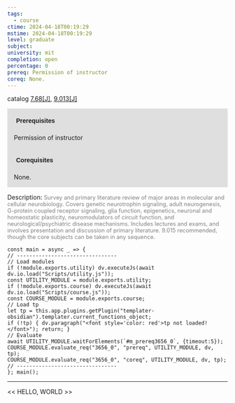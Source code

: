 ```yaml
---
tags:
  - course
ctime: 2024-04-18T00:19:29
mstime: 2024-04-18T00:19:29
level: graduate
subject: 
university: mit
completion: open
percentage: 0
prereq: Permission of instructor
coreq: None.
---
```


catalog [7.68[J]](http://student.mit.edu/catalog/m7a.html#7.68), [9.013[J]](http://student.mit.edu/catalog/m9a.html#9.013)

<span style="display: block; padding: 15px; background-color: rgb(100, 100, 100, 0.2);"><font id="m_prereq3656_0" style="display: block; font-family: Arial, sans-serif; font-weight: bold; padding: 5px">Prerequisites</font><br><span id="prereq3656_0">Permission of instructor</span></span>
<span style="display: block; padding: 15px; background-color: rgb(100, 100, 100, 0.2);"><font id="m_coreq3656_0" style="display: block; font-family: Arial, sans-serif; font-weight: bold; padding: 5px">Corequisites</font><br><span id="coreq3656_0">None.</span></span>

<font style="">Description:</font>
<font style="color: grey; font-size: 0.8rem;">Survey and primary literature review of major areas in molecular and cellular neurobiology. Covers genetic neurotrophin signaling, adult neurogenesis, G-protein coupled receptor signaling, glia function, epigenetics, neuronal and homeostatic plasticity, neuromodulators of circuit function, and neurological/psychiatric disease mechanisms. Includes lectures and exams, and involves presentation and discussion of primary literature. 9.015 recommended, though the core subjects can be taken in any sequence.</font>

```dataviewjs
const main = async _ => {
// --------------------------------
// Load modules
if (!module.exports.utility) dv.executeJs(await dv.io.load("Scripts/utility.js"));
const UTILITY_MODULE = module.exports.utility;
if (!module.exports.course) dv.executeJs(await dv.io.load("Scripts/course.js"));
const COURSE_MODULE = module.exports.course;
// Load tp
let tp = this.app.plugins.getPlugin("templater-obsidian").templater.current_functions_object;
if (!tp) { dv.paragraph("<font style='color: red'>tp not loaded!</font>"); return; }
// Evaluate
await UTILITY_MODULE.waitForElements(`#m_prereq3656_0`, {timeout:5});
COURSE_MODULE.evaluate_req("3656_0", "prereq", UTILITY_MODULE, dv, tp);
COURSE_MODULE.evaluate_req("3656_0", "coreq", UTILITY_MODULE, dv, tp);
// --------------------------------
}; main();
```

---

<< HELLO, WORLD >>
